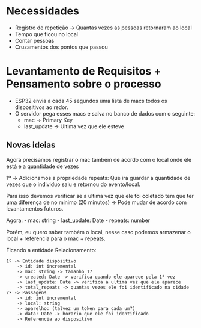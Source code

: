 # Necessidades

- Registro de repetição -> Quantas vezes as pessoas retornaram ao local
- Tempo que ficou no local
- Contar pessoas
- Cruzamentos dos pontos que passou

# Levantamento de Requisitos + Pensamento sobre o processo

- ESP32 envia a cada 45 segundos uma lista de macs todos os dispositivos ao redor.
- O servidor pega esses macs e salva no banco de dados com o seguinte:
  - mac -> Primary Key
  - last_update -> Ultima vez que ele esteve

## Novas ideias

Agora precisamos registrar o mac também de acordo com o local onde ele está e a quantidade de vezes

1º -> Adicionamos a propriedade repeats:
Que irá guardar a quantidade de vezes que o individuo saiu e retornou do evento/local.

Para isso devemos verificar se a ultima vez que ele foi coletado tem que ter uma diferença de no minimo (20 minutos) -> Pode mudar de acordo com levantamentos futuros.

Agora:
    - mac: string
    - last_update: Date
    - repeats: number

Porém, eu quero saber também o local, nesse caso podemos armazenar o local + referencia para o mac + repeats.

Ficando a entidade Relacionamento:

    1º -> Entidade dispositivo
        -> id: int incremental
        -> mac: string -> tamanho 17
        -> created: Date -> verifica quando ele aparece pela 1º vez
        -> last_update: Date -> verifica a ultima vez que ele aparece
        -> total_repeats -> quantas vezes ele foi identificado na cidade
    2º -> Passagens
        -> id: int incremental
        -> local: string
        -> aparelho: (talvez um token para cada um?)
        -> data: Date -> horario que ele foi identificado
        -> Referencia ao dispositivo
